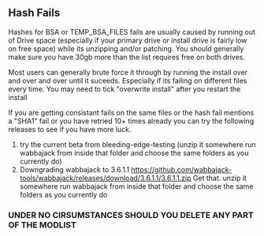 ## Hash Fails 

Hashes for BSA or TEMP_BSA_FILES fails are usually caused by running out of Drive space (especially if your primary drive or install drive is fairly low on free space) while its unzipping and/or patching. You should generally make sure you have 30gb more than the list requires free on both drives.

Most users can generally brute force it through by running the install over and over and over until it suceeds. Especially if its failing on different files every time. You may need to tick "overwrite install" after you restart the install

If you are getting consistant fails on the same files or the hash fail mentions a "SHA1" fail or you have retried 10+ times already you can try the following releases to see if you have more luck.

1. try the current beta from ⁠bleeding-edge-testing  (unzip it somewhere
   run wabbajack from inside that folder and choose the same folders as you currently do)
2. Downgrading wabbajack to 3.6.1.1
   <https://github.com/wabbajack-tools/wabbajack/releases/download/3.6.1.1/3.6.1.1.zip>
   Get that. unzip it somewhere
   run wabbajack from inside that folder and choose the same folders as you currently do

### UNDER NO CIRSUMSTANCES SHOULD YOU DELETE ANY PART OF THE MODLIST 
